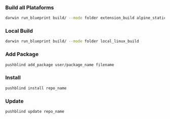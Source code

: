 

### Build all Plataforms 
```bash
darwin run_blueprint build/ --mode folder extension_build alpine_static_build windowsi32_build windows64_build rpm_static_build debian_static_build --contanizer podman
```

### Local Build 
```bash
darwin run_blueprint build/ --mode folder local_linux_build
```

### Add Package
```bash
pushblind add_package user/package_name filename
```

### Install 
```bash
pushblind install repo_name
```

### Update 
```bash
pushblind update repo_name
```